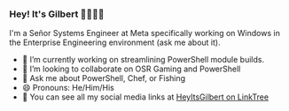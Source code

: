 ### Hey! It's Gilbert 👋🤹🏻‍♂️

I'm a Señor Systems Engineer at Meta specifically working on Windows in the Enterprise Engineering environment (ask me about it).

- 🔭 I’m currently working on streamlining PowerShell module builds.
- 🤝 I’m looking to collaborate on OSR Gaming and PowerShell
- 💬 Ask me about PowerShell, Chef, or Fishing
- 😄 Pronouns: He/Him/His
- 🌲 You can see all my social media links at [HeyItsGilbert on LinkTree](https://linktr.ee/HeyItsGilbert)

<!--
**HeyItsGilbert/HeyItsGilbert** is a ✨ _special_ ✨ repository because its `README.md` (this file) appears on your GitHub profile.

Here are some ideas to get you started:

- 🔭 I’m currently working on ...
- 🌱 I’m currently learning ...
- 👯 I’m looking to collaborate on ...
- 🤔 I’m looking for help with ...
- 💬 Ask me about ...
- 📫 How to reach me: ...
- 😄 Pronouns: ...
- ⚡ Fun fact: ...
-->
